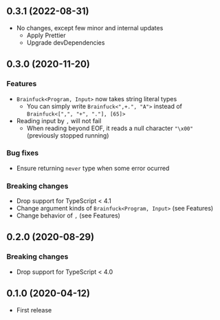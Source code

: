 ## 0.3.1 (2022-08-31)
- No changes, except few minor and internal updates
  - Apply Prettier
  - Upgrade devDependencies

## 0.3.0 (2020-11-20)
### Features
- `Brainfuck<Program, Input>` now takes string literal types
  - You can simply write `Brainfuck<",+.", "A">` instead of `Brainfuck<[",", "+", "."], [65]>`
- Reading input by `,` will not fail
  - When reading beyond EOF, it reads a null character `"\x00"` (previously stopped running)

### Bug fixes
- Ensure returning `never` type when some error ocurred

### Breaking changes
- Drop support for TypeScript &lt; 4.1
- Change argument kinds of `Brainfuck<Program, Input>` (see Features)
- Change behavior of `,` (see Features)

## 0.2.0 (2020-08-29)
### Breaking changes
- Drop support for TypeScript &lt; 4.0

## 0.1.0 (2020-04-12)
- First release
